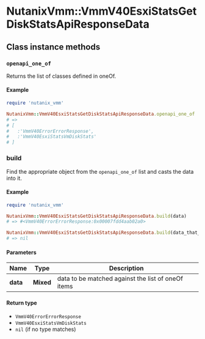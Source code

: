 # NutanixVmm::VmmV40EsxiStatsGetDiskStatsApiResponseData

## Class instance methods

### `openapi_one_of`

Returns the list of classes defined in oneOf.

#### Example

```ruby
require 'nutanix_vmm'

NutanixVmm::VmmV40EsxiStatsGetDiskStatsApiResponseData.openapi_one_of
# =>
# [
#   :'VmmV40ErrorErrorResponse',
#   :'VmmV40EsxiStatsVmDiskStats'
# ]
```

### build

Find the appropriate object from the `openapi_one_of` list and casts the data into it.

#### Example

```ruby
require 'nutanix_vmm'

NutanixVmm::VmmV40EsxiStatsGetDiskStatsApiResponseData.build(data)
# => #<VmmV40ErrorErrorResponse:0x00007fdd4aab02a0>

NutanixVmm::VmmV40EsxiStatsGetDiskStatsApiResponseData.build(data_that_doesnt_match)
# => nil
```

#### Parameters

| Name | Type | Description |
| ---- | ---- | ----------- |
| **data** | **Mixed** | data to be matched against the list of oneOf items |

#### Return type

- `VmmV40ErrorErrorResponse`
- `VmmV40EsxiStatsVmDiskStats`
- `nil` (if no type matches)

